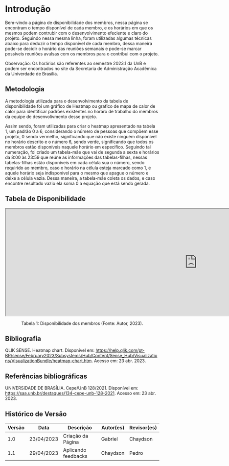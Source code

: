 # Introdução

Bem-vindo a página de disponibilidade dos membros, nessa página se encontram o tempo disponível de cada membro, e os horários em que os mesmos podem contrubir com o desenvolvimento efeciente e claro do projeto. Seguindo nessa mesma linha, foram utilizadas algumas técnicas abaixo para deduzir o tempo disponível de cada membro, dessa maneira pode-se decidir o horário das reuniões semanais e pode-se marcar possíveis reuniões avulsas com os membros para o contribui com o projeto.

Observação: Os horários são referentes ao semestre 2023.1 da UnB e podem ser encontrados no site da Secretaria de Administração Acadêmica da Univerdade de Brasília.

## Metodologia

A metodologia utilizada para o desenvolvimento da tabela de disponibilidade foi um gráfico de Heatmap ou grafico de mapa de calor de calor para identificar padrões existentes no horáro de trabalho do membros da equipe de desenvolivmento desse projeto.

Assim sendo, foram utilizadas para criar o heatmap apresentado na tabela 1, um padrão 0 a 6, considerando o número de pessoas que compõem esse projeto, 0 sendo vermelho, significando que não existe ninguém disponível no horário descrito e o número 6, sendo verde, significando que todos os membros estão disponíveis naquele horário em específico. Seguindo tal numeração, foi criado um tabela-mãe que vai de segunda a sexta e horários da 8:00 às 23:59 que reúne as informações das tabelas-filhas, nessas tabelas-filhas estão disponíveis em cada célula sua o número, sendo requirido ao membro, caso o horário na célula esteja marcado como 1, e aquele horário seja indisponível para o mesmo que apague o número e deixe a célula vazia. Dessa maneira, a tabela-mãe coleta os dados, e caso encontre resultado vazio ela soma 0 a equação que está sendo gerada.

## Tabela de Disponibilidade

<iframe width="1250px" height="350px" src="https://docs.google.com/spreadsheets/d/e/2PACX-1vQrLWWkcJGJOv-Ews2B3V1Aabnkz0WwaZ0UzpZ3-GS2qahl9SbZYwWfiefI8WeoAO2QmanwSy39RH9s/pubhtml?widget=true&headers=false"></iframe>

<div style="text-align: center">
<p> Tabela 1: Disponibilidade dos membros (Fonte: Autor, 2023). </p>
</div>

## Bibliografia

QLIK SENSE. Heatmap chart. Disponível em: https://help.qlik.com/pt-BR/sense/February2023/Subsystems/Hub/Content/Sense_Hub/Visualizations/VisualizationBundle/heatmap-chart.htm. Acesso em: 23 abr. 2023.

## Referências bibliográficas

UNIVERSIDADE DE BRASÍLIA. Cepe/UnB 128/2021. Disponível em: https://saa.unb.br/destaques/134-cepe-unb-128-2021. Acesso em: 23 abr. 2023.

## Histórico de Versão

| Versão | Data       | Descrição          | Autor(es) | Revisor(es) |
| ------- | ---------- | -------------------- | --------- | ----------- |
| 1.0     | 23/04/2023 | Criação da Página | Gabriel   | Chaydson    |
| 1.1     | 29/04/2023 | Aplicando feedbacks  | Chaydson  | Pedro       |
